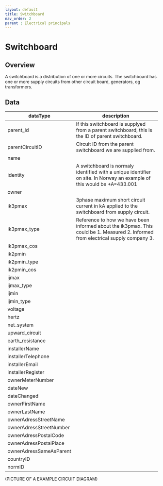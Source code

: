 ```yaml
---
layout: default
title: Switchboard
nav_order: 2
parent : Electrical principals
---
```


# Switchboard

## Overview
A switchboard is a distribution of one or more circuits.
The switchboard has one or more supply circuits from other circuit board, generators, og transformers. 

## Data

| dataType              | description       |
|-----------------------|-------------------|
| parent_id             | If this switchboard is supplyed from a parent switchboard, this is the ID of parent switchboard.                                      |
| parentCircuitID       | Circuit ID from the parent switchboard we are supplied from.                                                                          |
| name                  |                                                                                                                                       |
| identity              | A switchboard is normaly identified with a unique identifier on site. In Norway an example of this would be +A=433.001                | 
| owner                 | |
| ik3pmax               | 3phase maximum short circuit current in kA applied to the switchboard from supply circuit.                                            |
| ik3pmax_type          | Reference to how we have been informed about the ik3pmax. This could be 1. Measured 2. Informed from electrical supply company 3.     |
| ik3pmax_cos           | |
| ik2pmin               | |
| ik2pmin_type          | |
| ik2pmin_cos           | |
| ijmax                 | |
| ijmax_type            | |
| ijmin                 | |
| ijmin_type            | |
| voltage               | |
| hertz                 | |
| net_system            | |
| upward_circuit        | |
| earth_resistance      | |
| installerName         | |
| installerTelephone    | |
| installerEmail        | |
| installerRegister     | |
| ownerMeterNumber      | |
| dateNew               | |
| dateChanged           | |
| ownerFirstName        | |
| ownerLastName         | |
| ownerAdressStreetName | |
| ownerAdressStreetNumber | |
| ownerAdressPostalCode | |
| ownerAdressPostalPlace | |
| ownerAdressSameAsParent | |
| countryID             | |
| normID                | |

(PICTURE OF A EXAMPLE CIRCUIT DIAGRAM)